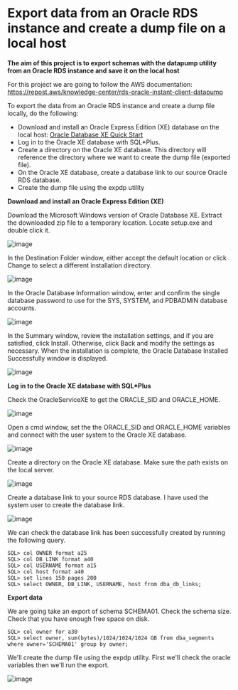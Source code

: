# Export data from an Oracle RDS instance and create a dump file on a local host
<strong>The aim of this project is to export schemas with the datapump utility from an Oracle RDS instance and save it on the local host</strong>

For this project we are going to follow the AWS documentation: https://repost.aws/knowledge-center/rds-oracle-instant-client-datapump

To export the data from an Oracle RDS instance and create a dump file locally, do the following:
  - Download and install an Oracle Express Edition (XE) database on the local host: [Oracle Database XE Quick Start](https://www.oracle.com/za/database/technologies/appdev/xe/quickstart.html)
  - Log in to the Oracle XE database with SQL*Plus.
  - Create a directory on the Oracle XE database. This directory will reference the directory where we want to create the dump file (exported file).
  - On the Oracle XE database, create a database link to our source Oracle RDS database.
  - Create the dump file using the expdp utility

<strong>Download and install an Oracle Express Edition (XE)</strong>

Download the Microsoft Windows version of Oracle Database XE. Extract the downloaded zip file to a temporary location. Locate setup.exe and double click it.

![image](https://github.com/MyC1oudRepo/Repository/assets/151183434/f6f63d94-76df-4b52-9b3a-2f4ebb017b1a)

In the Destination Folder window, either accept the default location or click Change to select a different installation directory.

![image](https://github.com/MyC1oudRepo/Repository/assets/151183434/cbd190a9-59b7-417f-89fb-5e225420e08e)

In the Oracle Database Information window, enter and confirm the single database password to use for the SYS, SYSTEM, and PDBADMIN database accounts.

![image](https://github.com/MyC1oudRepo/Repository/assets/151183434/4c89ab4b-99c7-4993-b118-30fc6a2df6dd)

In the Summary window, review the installation settings, and if you are satisfied, click Install. Otherwise, click Back and modify the settings as necessary. When the installation is complete, the Oracle Database Installed Successfully window is displayed.

![image](https://github.com/MyC1oudRepo/Repository/assets/151183434/135aba69-101e-4124-b50e-ca899e81a222)


<strong>Log in to the Oracle XE database with SQL*Plus</strong>

Check the OracleServiceXE to get the ORACLE_SID and ORACLE_HOME.

![image](https://github.com/MyC1oudRepo/Repository/assets/151183434/5ba269d4-2b56-43e3-8206-744193486e90)

Open a cmd window, set the the ORACLE_SID and ORACLE_HOME variables and connect with the user system to the Oracle XE database.

![image](https://github.com/MyC1oudRepo/Repository/assets/151183434/84e5e541-f462-452e-aec1-ac2777fb15ea)

Create a directory on the Oracle XE database. Make sure the path exists on the local server.

![image](https://github.com/MyC1oudRepo/Repository/assets/151183434/0e4a3536-243b-4ec1-8d8e-b547b4b23e6e)


Create a database link to your source RDS database. I have used the system user to create the database link.

![image](https://github.com/MyC1oudRepo/Repository/assets/151183434/34ee610b-6349-4e35-95f7-0f245b6fcbb1)

We can check the database link has been successfully created by running the following query.

    SQL> col OWNER format a25
    SQL> col DB_LINK format a40
    SQL> col USERNAME format a15
    SQL> col host format a40
    SQL> set lines 150 pages 200
    SQL> select OWNER, DB_LINK, USERNAME, host from dba_db_links;

<strong>Export data</strong>

We are going take an export of schema SCHEMA01. Check the schema size. Check that you have enough free space on disk.

    SQL> col owner for a30
    SQL> select owner, sum(bytes)/1024/1024/1024 GB from dba_segments where owner='SCHEMA01' group by owner;


We'll create the dump file using the expdp utility. First we'll check the oracle variables then we'll run the export.

![image](https://github.com/MyC1oudRepo/Repository/assets/151183434/a895a1aa-11da-4fe7-b7ea-8d760f4011da)





